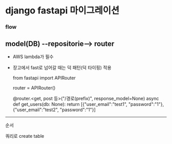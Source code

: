 # django fastapi 마이그레이션
### flow
model(DB) --repositorie--> router
---
- AWS lambda가 필수
- 장고에서 fast로 넘어갈 때는 덕 패턴(덕 타이핑) 적용


    from fastapi import APIRouter
    
    router = APIRouter()
    
    @router.<get, post 등>("/경로(prefix)", response_model=None)
    async def get_users(db: None):
        return [{"user_email":"test1", "password":"1"}, {"user_email":"test2", "password":"1"}]


---
순서

쿼리로 create table